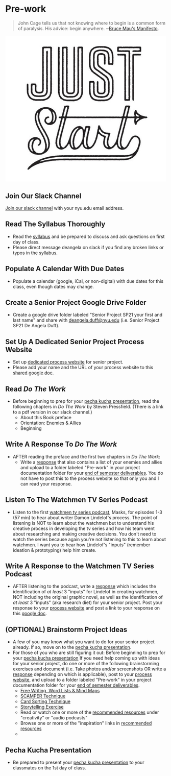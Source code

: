 # Pre-work

> John Cage tells us that not knowing where to begin is a common form of paralysis. His advice: begin anywhere. ~[Bruce Mau's Manifesto](https://www.massivechangenetwork.com/bruce-mau-manifesto).

![Just Start Illustration by Jolby from Get To Work Book](../.gitbook/assets/gettoworkbook_just-start%20%281%29.jpg)

## Join Our Slack Channel

[Join our slack channel](https://idmspsp2021.slack.com/) with your nyu.edu email address.

## Read The Syllabus Thoroughly

* Read the [syllabus](../syllabus.md) and be prepared to discuss and ask questions on first day of class.  
* Please direct message deangela on slack if you find any broken links or typos in the syllabus.

## Populate A Calendar With Due Dates

* Populate a calendar \(google, iCal, or non-digital\) with due dates for this class, even though dates may change.

## Create a Senior Project Google Drive Folder

* Create a google drive folder labeled "Senior Project SP21 your first and last name" and share with deangela.duff@nyu.edu \(i.e. Senior Project SP21 De Angela Duff\).

## Set Up A Dedicated Senior Project Process Website

* Set up [dedicated process website](website.md) for senior project.
* Please add your name and the URL of your process website to this [shared google doc](https://docs.google.com/document/d/1Y3DCwp7kZoMx-zMVO6IMVDuD9AUpfTLV2gx7sPXTd7U/edit).

## Read _Do The Work_ 

* Before beginning to prep for your [pecha kucha presentation](pecha_kucha.md), read the following chapters in _Do The Work_ by Steven Pressfield. \(There is a link to a pdf version in our slack channel.\) 
  * About this Book preface
  * Orientation: Enemies & Allies
  * Beginning

## Write A Response To _Do The Work_

* AFTER reading the preface and the first two chapters in _Do The Work_:
  * Write a [response](../assignments/responses.md) that also contains a list of your enemies and allies and upload to a folder labeled "Pre-work" in your project documentation folder for your [end of semester deliverables](../end_of_semester_deliverables/). You do not have to post this to the process website so that only you and I can read your response.

## Listen To The Watchmen TV Series Podcast

* Listen to the first [watchmen tv series podcast](https://www.hbo.com/watchmen/watchmen-listen-to-official-podcast), Masks, for episodes 1-3 \(57 min\) to hear about writer Damon Lindelof's process. The point of listening is NOT to learn about the watchmen but to understand his creative process in developing the tv series and how his team went about researching and making creative decisions. You don't need to watch the series because again you're not listening to this to learn about watchmen. I want you to hear how Lindelof's "inputs" \(remember ideation & prototyping\) help him create.

## Write A Response to the Watchmen TV Series Podcast

* AFTER listening to the podcast, write a [response](../assignments/responses.md) which includes the identification of _at least_ 3 "inputs" for Lindelof in creating watchmen, NOT including the original graphic novel, as well as the identification of _at least_ 3 "inputs" \(aka research diet\) for your senior project. Post your response to your [process website](website.md) and post a link to your response on this [google doc](https://docs.google.com/document/d/1wHaH_ytbwvz8WO1-h-0mByGPXTLDCKLRHbA8N-UfVBc/edit?usp=sharing). 

## \(OPTIONAL\) Brainstorm Project Ideas

* A few of you may know what you want to do for your senior project already. If so, move on to the [pecha kucha presentation](pecha_kucha.md).
* For those of you who are still figuring it out:  Before beginning to prep for your [pecha kucha presentation](pecha_kucha.md) If you need help coming up with ideas for your senior project, do one or more of the following brainstorming exercises and document \(i.e. Take photos and/or screenshots OR write a [response](../assignments/responses.md) depending on which is applicable\), post to your [process website](website.md), and upload to a folder labeled "Pre-work" in your project documentation folder for your [end of semester deliverables](../end_of_semester_deliverables/).
  * [Free Writing, Word Lists & Mind Maps](../brainstorming/free-writing-word-lists-and-mind-maps.md)
  * [SCAMPER Technique](http://www.mindtools.com/pages/article/newCT_02.htm)
  * [Card Sorting Technique](../brainstorming/card_sorting.md)
  * [Storytelling Exercise](../brainstorming/storytelling_exercise.md)
  * Read or watch one or more of the [recommended resources](../recommended_resources.md) under "creativity" or "audio podcasts"
  * Browse one or more of the "inspiration" links in [recommended resources](../recommended_resources.md)
  * 

## Pecha Kucha Presentation 

* Be prepared to present your [pecha kucha presentation](pecha_kucha.md) to your classmates on the 1st day of class.

